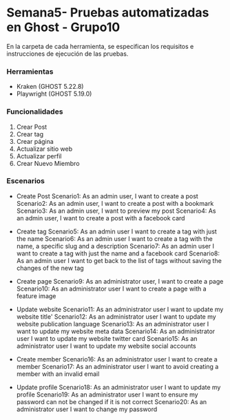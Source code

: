 # Semana5- Pruebas automatizadas en Ghost - Grupo10
En la carpeta de cada herramienta, se especifican los requisitos e instrucciones de ejecución de las pruebas.

### Herramientas
- Kraken (GHOST 5.22.8)
- Playwright (GHOST 5.19.0)

### Funcionalidades
1. Crear Post
2. Crear tag
3. Crear página
4. Actualizar sitio web
5. Actualizar perfil
6. Crear Nuevo Miembro

### Escenarios
- Create Post
Scenario1: As an admin user, I want to create a post
Scenario2: As an admin user, I want to create a post with a bookmark
Scenario3: As an admin user, I want to preview my post
Scenario4: As an admin user, I want to create a post with a facebook card

- Create tag
Scenario5: As an admin user I want to create a tag with just the name
Scenario6: As an admin user I want to create a tag with the name, a specific slug and a description
Scenario7: As an admin user I want to create a tag with just the name and a facebook card
Scenario8: As an admin user I want to get back to the list of tags without saving the changes of the new tag

- Create page
Scenario9: As an administrator user, I want to create a page
Scenario10: As an administrator user I want to create a page with a feature image

- Update website
Scenario11: As an administrator user I want to update my website title'
Scenario12: As an administrator user I want to update my website publication language
Scenario13: As an administrator user I want to update my website meta data
Scenario14: As an administrator user I want to update my website twitter card
Scenario15: As an administrator user I want to update my website social accounts

- Create member
Scenario16: As an administrator user I want to create a member
Scenario17: As an administrator user I want to avoid creating a member with an invalid email

- Update profile
Scenario18: As an administrator user I want to update my profile
Scenario19: As an administrator user I want to ensure my password can not be changed if it is not correct
Scenario20: As an administrator user I want to change my password
